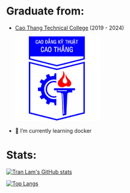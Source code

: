 # Graduate from:

- [Cao Thang Technical College](https://www.caothang.edu.vn/) (2019 - 2024)

  ![caothang-logo.png](caothang-logo.png)

- 🌱 I’m currently learning docker

# Stats:

[![Tran Lam's GitHub stats](https://github-readme-stats.vercel.app/api?username=tlamxyn&theme=transparent&show=review,discussions_started,discussions_answered,prs_merged,prs_merged_percentage)](https://github.com/anuraghazra/github-readme-stats)

[![Top Langs](https://github-readme-stats.vercel.app/api/top-langs/?username=tlamxyn&theme=transparent)](https://github.com/anuraghazra/github-readme-stats)
<!--
**tlamxyn/tlamxyn** is a ✨ _special_ ✨ repository because its `README.md` (this file) appears on your GitHub profile.

Here are some ideas to get you started:

-   🔭 I’m currently working on ...
-   🌱 I’m currently learning ...
-   👯 I’m looking to collaborate on ...
-   🤔 I’m looking for help with ...
-   💬 Ask me about ...
-   📫 How to reach me: ...
-   😄 Pronouns: ...
-   ⚡ Fun fact: ...
    -->
